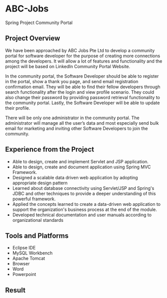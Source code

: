 # ABC-Jobs

Spring Project Community Portal

## Project Overview

We have been approached by ABC Jobs Pte Ltd to develop a community portal for software developer for the purpose of creating more connections among the developers. It will allow a lot of features and functionality and the project will be based on LinkedIn Community Portal Website.

In the community portal, the Software Developer should be able to register in the portal, show a thank you page, and send email registration confirmation email. They will be able to find their fellow developers through search functionality after the login and view profile scenario. They could also change their password by providing password retrieval functionality to the community portal. Lastly, the Software Developer will be able to update their profile.

There will be only one administrator in the community portal. The administrator will manage all the user’s data and most especially send bulk email for marketing and inviting other Software Developers to join the community.

## Experience from the Project

- Able to design, create and implement Servlet and JSP application.
- Able to design, create and document application using Spring MVC Framework.
- Designed a scalable data driven web application by adopting appropriate design pattern
- Learned about database connectivity using Servlet/JSP and Spring's JDBC and other techniques to provide a deeper understanding of this powerful framework.
- Applied the concepts learned to create a data-driven web application to support the organization's business process at the end of the module.
- Developed technical documentation and user manuals according to organizational standards

## Tools and Platforms

- Eclipse IDE
- MySQL Workbench
- Apache Tomcat
- Browser
- Word
- Powerpoint

## Result
